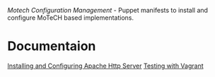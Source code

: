 *Motech Configuration Management* - Puppet manifests to install and configure MoTeCH based implementations.

# Documentaion

[Installing and Configuring Apache Http Server](https://github.com/motech/motech-scm/wiki/Installing-and-Configuring-Apache-Http-Server)
[Testing with Vagrant](https://github.com/motech/motech-scm/wiki/Installing-and-Configuring-Apache-Http-Server)



